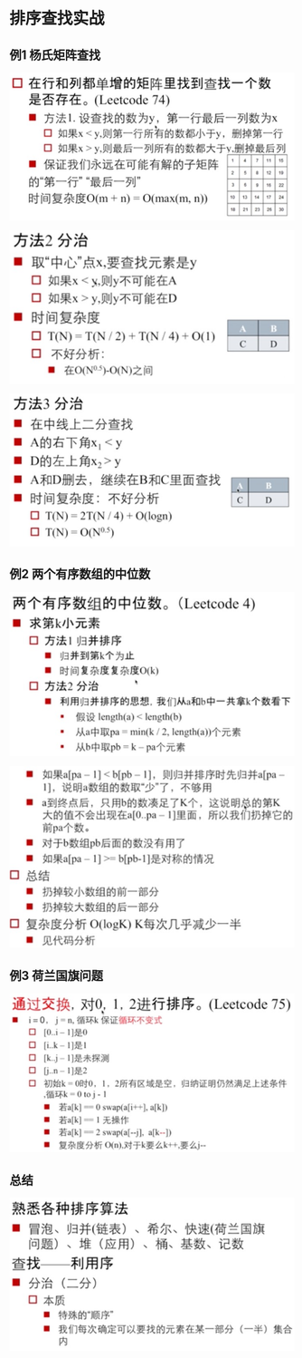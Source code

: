 # 排序查找实战

## 例1 杨氏矩阵查找

![](ss1.jpg)

![](ss2.jpg)

![](ss3.jpg)

## 例2 两个有序数组的中位数

![](ss4.jpg)

![](ss5.jpg)

## 例3 荷兰国旗问题

![](ss6.jpg)

## 总结

![](ss7.jpg)